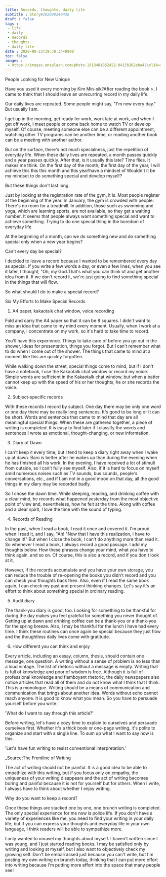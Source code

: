 ```yaml
---
title: Records, thoughts, daily life
subtitle : Story#202008240438
draft : false
tags :
 - life
 - daily
 - Records
 - thoughts
 - daily life
date : 2020-08-23T19:38:34+0900
toc: false
images : 
 - https://images.unsplash.com/photo-1518481852452-9415b262eba4?ixlib=rb-1.2.1&q=80&fm=jpg&crop=entropy&cs=tinysrgb&w=1080&fit=max&ixid=eyJhcHBfaWQiOjE1NTU0OX0
---
```


People Looking for New Unique  

Have you used it every morning by Kim Min-sik?After reading the book >, I came to think that I should leave an unrecurring record in my daily life.  

Our daily lives are repeated. Some people might say, "I'm new every day." But usually I am.  

I get up in the morning, get ready for work, work late at work, and when I get off work, I meet people or come back home to watch TV or develop myself. Of course, meeting someone else can be a different appointment, watching other TV programs can be another time, or reading another book can be a meeting with another author.  

But on the surface, there's not much specialness, just the repetition of everyday life. When these daily lives are repeated, a month passes quickly and a year passes quickly. After that, is it usually this late? Time flies. It makes me think. On the first day of the month, the first day of the year, I will achieve this this this month and this year!have a mindset of Wouldn't it be my mindset to do something special and develop myself?  

But these things don't last long.  

Just by looking at the registration rate of the gym, it is. Most people register at the beginning of the year. In January, the gym is crowded with people. There's no room for a treadmill. In addition, those such as swimming and yoga, which are learning sports, are not available, so they get a waiting number. It seems that people always want something special and want to achieve something. Trying to do one special thing in the boredom of everyday life.  

At the beginning of a month, can we do something new and do something special only when a new year begins?  

Can't every day be special?  

I decided to leave a record because I wanted to be remembered every day as special. If you write a few words a day, or even a few lines, when you see it later, I thought, "Oh, my God.That's what you can think of and get another idea from it. If we don't record it, we're just going to find something special in the things that will flow.  

So what should I do to make a special record?  

Six My Efforts to Make Special Records  

1. A4 paper, kakaotalk chat window, voice recording  

Fold and carry the A4 paper so that it can be 8 squares. I didn't want to miss an idea that came to my mind every moment. Usually, when I work at a company, I concentrate on my work, so it's hard to take time to record.  

You'll have this experience. Things to take care of before you go out in the shower, ideas for presentation, things you forgot. But I can't remember what to do when I come out of the shower. The things that came to mind at a moment like this are quickly forgotten.  

While walking down the street, special things come to mind, but if I don't have a notebook, I use the Kakaotalk chat window or record my voice. Simple words are sufficient in the Kakaotalk chat window, but when a batter cannot keep up with the speed of his or her thoughts, he or she records the voice.  

2. Subject-specific records  

With these records I record by subject. One day there may be only one word or one day there may be really long sentences. It's good to be long or It can be short. Words and sentences that came to mind that day are all meaningful special things. When these are gathered together, a piece of writing is completed. It is easy to find later if I classify the words and sentences I wrote as emotional, thought-changing, or new information.  

3. Diary of Dawn  

I can't keep it every time, but I tend to keep a diary right away when I wake up at dawn. Baro is better after he wakes up than during the evening when he has finished all his work. In the evening, I have received a lot of stimuli from outside, so I can't fully see myself. Also, if it is hard to focus on myself amid numerous noises such as TV sounds, bus sounds, people's conversations, etc., and if I am not in a good mood on that day, all the good things in my diary may be recorded badly.  

So I chose the dawn time. While sleeping, reading, and drinking coffee with a clear mind, he records what happened yesterday from the most objective point of view and, nevertheless, how he felt at the time. Along with coffee and a clear spirit, I love the time with the sound of typing.  

4. Records of Reading  

In the past, when I read a book, I read it once and covered it. I'm proud when I read it, and I say, "Ah! "Now that I have this realization, I have to change it!" But when I close the book, I can't do anything more than read it. So whenever I read a book, I always record a good passage. I add my thoughts below. How these phrases change your mind, what you have to think again, and so on. Of course, this is also a record, and if you don't look at it,  

However, if the records accumulate and you have your own storage, you can reduce the trouble of re-opening the books you didn't record and you can check your thoughts back then. Also, even if I read the same book again, I can check my past and present thinking changes. Let's say it's an effort to think about something special in ordinary reading.  

5. Audit diary  

The thank-you diary is good, too. Looking for something to be thankful for during the day makes you feel grateful for something you never thought of. Getting up at dawn and drinking coffee can be a thank-you or a thank-you for the spring breeze. Also, I may be thankful for the lunch I have had every time. I think these routines can once again be special because they just flow and the thoughtless daily lives come with gratitude.  

6. How different you can think and enjoy  

Every article, including an essay, column, thesis, should contain one message, one question. A writing without a sense of problem is no less than a loud vintage. The list of rhetoric without a message is empty. Writing that is full of knowledge and poor of wisdom is free. Although it is full of professional knowledge and flamboyant rhetoric, the daily newspapers also notice articles that read all of them and do not know what I think that I think. This is a monologue. Writing should be a means of communication and communication that brings about another idea. Words without echo cannot reach anyone. It is good to know what you mean. So you have to persuade yourself before you write.  

'What do I want to say through this article?'  

Before writing, let's have a cozy time to explain to ourselves and persuade ourselves first. Whether it's a thick book or one-page writing, it's polite to organize and start with a single line. To sum up what I want to say now is this.  

'Let's have fun writing to resist conventional interpretation.'  

_Source:The Frontline of Writing  

The act of writing should not be painful. It is a good idea to be able to empathize with this writing, but if you focus only on empathy, the uniqueness of your writing disappears and the act of writing becomes boring and painful because it is not for yourself but for others. When I write, I always have to think about whether I enjoy writing.  

Why do you want to keep a record?  

Once these things are stacked one by one, one brunch writing is completed. The only special experience for me now is police life. If you don't have a variety of experiences like me, you need to find your writing in your daily life, but if you can express your thoughts and everyday life in your own language, I think readers will be able to sympathize more.  

I only wanted to unravel my thoughts about myself. I haven't written since I was young, and I just started reading books. I may be satisfied only by writing and looking at myself, but I also want to objectively check my growing self. Don't be embarrassed just because you can't write, but I'm posting my own writing on brunch today, thinking that I can put more effort into writing because I'm putting more effort into the space that many people see!  


